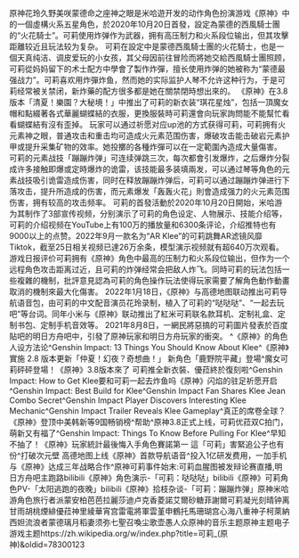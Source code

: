 原神花玲久野美咲蒙德命之座神之眼是米哈遊开发的动作角色扮演游戏《原神》中的一個虛構火系五星角色，於2020年10月20日首發，設定為蒙德的西風騎士團的“火花騎士”。可莉使用炸弹作为武器，拥有高压制力和火系段位输出，但其攻擊距離较近且玩法较为复杂。
      可莉在設定中是蒙德西風騎士團的火花騎士，也是一個天真纯洁、调皮爱玩的小女孩，其父母因前往冒险而將她交給西風騎士團照顾，可莉從妈妈留下的术士配方中學會了製作炸彈，擅长使用炸弹的她被称为“蒙德最强战力”。可莉喜欢用炸彈炸鱼，然而她的实际监护人琴不允许这种行为，于是可莉经常被关禁闭，新炸藥的配方很多都是她在關禁閉時想出來的。
《原神》在3.8版本「清夏！樂園？大秘境！」中推出了可莉的新衣装“琪花星烛”，包括一頂魔女帽和點綴著各式華麗蝴蝶結的衣服，更換服裝時可莉還會向玩家詢問能不能幫忙看看蝴蝶結有沒有歪掉。
玩家可以通过祈愿对应up池的方式获得可莉，可莉拥有火元素神之眼，普通攻击和重击均可造成火元素范围伤害，爆破攻击能击破岩元素护甲或提升采集矿物的效率。她投擲的各種炸彈可以在一定範圍內造成大量傷害。
可莉的元素战技「蹦蹦炸弹」可连续弹跳三次，每次都會引发爆炸，之后爆炸分裂成许多接触即爆或定時爆炸的诡雷，该技能最多装填兩发，可以通过琴等角色的元素战技吸引诡雷造成伤害，同时在释放蹦蹦炸弹后，可莉可以通过蹦蹦炸弹进行下落攻击，提升所造成的伤害，而元素爆发「轰轰火花」則會造成强力的火元素范围伤害，拥有较高的攻击频率。
可莉的首發活動於2020年10月20日開始，米哈游为其制作了3部宣传视频，分别演示了可莉的角色设定、人物展示、技能介绍等，可莉的介绍视频在YouTube上有100万的播放量和6300条评论，介绍推特也有9000以上的点赞。2022年9月一款名为“AR Klee”的可莉跳舞AR滤镜风靡Tiktok，截至25日相关视频已達26万余条，模型演示视频就有超640万次观看。
游戏日报评价可莉拥有《原神》角色中最高的压制力和火系段位输出，但作为一个远程角色攻击距离过近，且可莉的炸弹经常会把敌人炸飞。同時可莉的玩法包括一些複雜的機制，批評意見認為可莉的角色操作玩法使得玩家需要了解角色動作動畫取消的機制來最大化傷害。
2022年1月18日，《原神》与高德地图联动推出可莉导航语音包，由可莉的中文配音演员花玲录制，植入了可莉的“哒哒哒”、“一起去玩吧”等台词。同年小米与《原神》联动推出了紅米可莉联名款耳机、定制礼盒、定制书包、定制手机音效等。
2021年8月8日，一網民將惡搞的可莉圖片發表於百度貼吧的明日方舟吧中，引發了原神玩家和明日方舟玩家的衝突。
^《原神》的角色人设方法论^Genshin Impact: 13 Things You Should Know About Klee^《原神》實施 2.8 版本更新「仲夏！幻夜？奇想曲！」 新角色「鹿野院平藏」登場^魔女可莉砰砰登場！《原神》3.8版本來了 可莉推全新衣裝、優菈終於復刻啦^Genshin Impact: How to Get Klee要和可莉一起去炸鱼吗《原神》闪焰的驻足祈愿开启^Genshin Impact: Best Build for Klee^Genshin Impact Fan Shares Klee Jean Combo Secret^Genshin Impact Player Discovers Interesting Klee Mechanic^Genshin Impact Trailer Reveals Klee Gameplay^真正的席卷全球？《原神》登顶中美韩新等9国畅销榜^帮助^原神3.8正式上线，可莉优菈双C拍门，萌新又有福了^Genshin Impact: Things To Know Before Pulling For Klee^早知不抽了！《原神》玩家統計最後悔入手角色賽諾第一 這「可莉」害緊追公子也有份^打破次元壁 高德地图上线《原神》首款导航语音^投入1亿研发费用，一加手机与《原神》达成三年战略合作^原神可莉事件始末:可莉血腥图被发辩论赛直播,明日方舟吧主跑路bilibili《原神》角色演示-「可莉：哒哒哒」bilibili《原神》可莉角色PV-「太阳逃跑的夜晚」bilibili《原神》拾枝杂谈-「可莉：蹦蹦炸弹」原神米哈游角色旅行者派蒙安柏芭芭拉麗莎迪卢克香菱諾艾爾砂糖菲謝爾可莉凝光刻晴钟离甘雨胡桃煙緋優菈神里綾華宵宫雷電將軍雲堇申鶴托馬珊瑚宫心海八重神子柯萊納西妲流浪者蒙德璃月稻妻须弥七聖召喚尘歌壶愚人众原神的音乐主题原神主题电子游戏主题https://zh.wikipedia.org/w/index.php?title=可莉_(原神)&oldid=78300123
